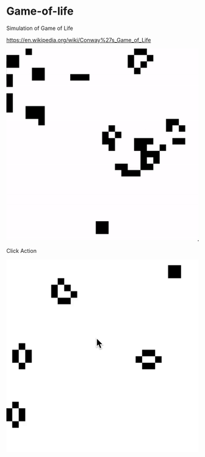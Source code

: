 # Game-of-life
Simulation of Game of Life 

https://en.wikipedia.org/wiki/Conway%27s_Game_of_Life

![pattern sample](https://github.com/AroopN/Game-of-life/blob/master/GOF.gif)

Click Action

![clicking](https://github.com/AroopN/Game-of-life/blob/master/click-action.gif)
